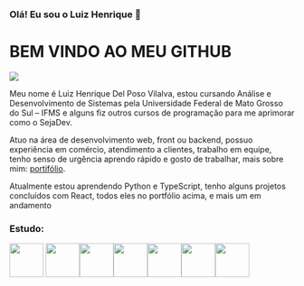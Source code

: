 ### Olá! Eu sou o Luiz Henrique 👋

# BEM VINDO AO MEU GITHUB
<div>
  <a href="https://www.linkedin.com/in/luiz-henrique-delposovilalva/"><img src="https://img.shields.io/badge/-LinkedIn-%230077B5?style=for-the-badge&logo=linkedin&logoColor=white" target="_blank"></a>
  
</div>

<p>Meu nome é Luiz Henrique Del Poso Vilalva, estou cursando Análise e Desenvolvimento de Sistemas pela Universidade Federal de Mato Grosso do Sul – IFMS e alguns fiz outros cursos de programação para me aprimorar como o SejaDev.

Atuo na área de desenvolvimento web, front ou backend, possuo experiência em comércio, atendimento a clientes, trabalho em equipe, tenho senso de urgência 
aprendo rápido e gosto de trabalhar, mais sobre mim: <a href="https://meu-portfolio-lilac.vercel.app/" target="_blank">portifólio</a>.

Atualmente estou aprendendo Python e TypeScript, tenho alguns projetos concluídos com React, todos eles no portfólio acima, e mais um em andamento
</p>


### Estudo:

<img src="https://cdn.jsdelivr.net/gh/devicons/devicon/icons/react/react-original.svg" width="60px" height="60px"/> <img src="https://cdn.jsdelivr.net/gh/devicons/devicon/icons/javascript/javascript-original.svg" width="60px" height="60px"/><img src="https://cdn.jsdelivr.net/gh/devicons/devicon/icons/python/python-original.svg" width="60px" height="60px"/><img src="https://cdn.jsdelivr.net/gh/devicons/devicon/icons/nodejs/nodejs-original-wordmark.svg" width="60px" height="60px"/><img src="https://cdn.jsdelivr.net/gh/devicons/devicon/icons/html5/html5-original-wordmark.svg"  width="60px" height="60px"/><img src="https://cdn.jsdelivr.net/gh/devicons/devicon/icons/css3/css3-original-wordmark.svg"  width="60px" height="60px"/><img src="https://cdn.jsdelivr.net/gh/devicons/devicon/icons/typescript/typescript-original.svg" width="60px" height="60px"/>





